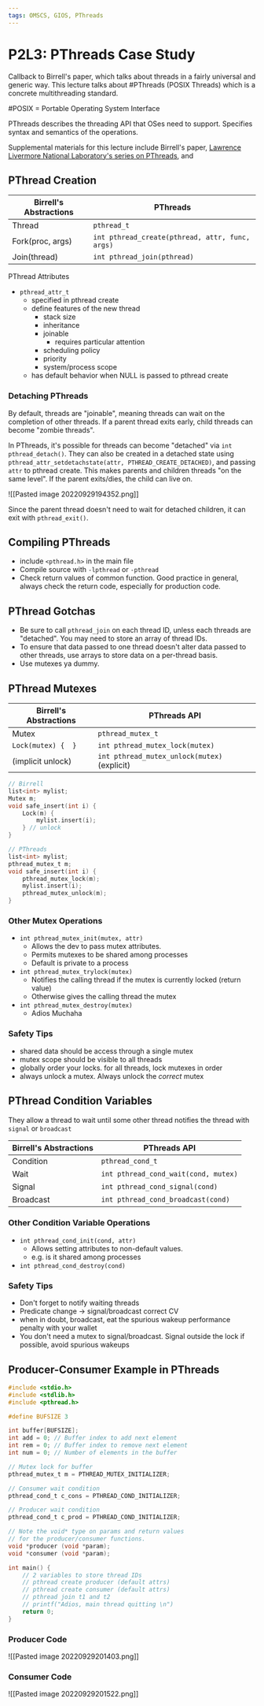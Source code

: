 ```yaml
---
tags: OMSCS, GIOS, PThreads
---
```

# P2L3: PThreads Case Study
Callback to Birrell's paper, which talks about threads in a fairly universal and generic way. This lecture talks about #PThreads (POSIX Threads) which is a concrete multithreading standard.

#POSIX = Portable Operating System Interface

PThreads describes the threading API that OSes need to support. Specifies syntax and semantics of the operations.

Supplemental materials for this lecture include Birrell's paper, [Lawrence Livermore National Laboratory's series on PThreads](https://hpc-tutorials.llnl.gov/posix/), and 

## PThread Creation
| Birrell's Abstractions | PThreads                                        |
| ---------------------- | ----------------------------------------------- |
| Thread                 | `pthread_t`                                     |
| Fork(proc, args)       | `int pthread_create(pthread, attr, func, args)` |
| Join(thread)           | `int pthread_join(pthread)`                     |

PThread Attributes
- `pthread_attr_t`
	- specified in pthread create
	- define features of the new thread
		- stack size
		- inheritance
		- joinable
			- requires particular attention
		- scheduling policy
		- priority
		- system/process scope
	- has default behavior when NULL is passed to pthread create

### Detaching PThreads
By default, threads are "joinable", meaning threads can wait on the completion of other threads. If a parent thread exits early, child threads can become "zombie threads".

In PThreads, it's possible for threads can become "detached" via `int pthread_detach()`. They can also be created in a detached state using `pthread_attr_setdetachstate(attr, PTHREAD_CREATE_DETACHED)`, and passing `attr` to pthread create. This makes parents and children threads "on the same level". If the parent exits/dies, the child can live on.

![[Pasted image 20220929194352.png]]

Since the parent thread doesn't need to wait for detached children, it can exit with `pthread_exit()`.

## Compiling PThreads
- include `<pthread.h>` in the main file
- Compile source with `-lpthread` or `-pthread`
- Check return values of common function. Good practice in general, always check the return code, especially for production code.

## PThread Gotchas
- Be sure to call `pthread_join` on each thread ID, unless each threads are "detached". You may need to store an array of thread IDs.
- To ensure that data passed to one thread doesn't alter data passed to other threads, use arrays to store data on a per-thread basis.
- Use mutexes ya dummy.


## PThread Mutexes

| Birrell's Abstractions | PThreads API                                 |
| ---------------------- | -------------------------------------------- |
| Mutex                  | `pthread_mutex_t`                            |
| `Lock(mutex) {  }`     | `int pthread_mutex_lock(mutex)`              |
| (implicit unlock)      | `int pthread_mutex_unlock(mutex)` (explicit) |

```C
// Birrell
list<int> mylist;
Mutex m;
void safe_insert(int i) {
	Lock(m) {
		mylist.insert(i);
	} // unlock
}

// PThreads
list<int> mylist;
pthread_mutex_t m;
void safe_insert(int i) {
	pthread_mutex_lock(m);
	mylist.insert(i);
	pthread_mutex_unlock(m);
}
```

### Other Mutex Operations
- `int pthread_mutex_init(mutex, attr)`
	- Allows the dev to pass mutex attributes.
	- Permits mutexes to be shared among processes
	- Default is private to a process
- `int pthread_mutex_trylock(mutex)`
	- Notifies the calling thread if the mutex is currently locked (return value)
	- Otherwise gives the calling thread the mutex
- `int pthread_mutex_destroy(mutex)`
	- Adios Muchaha

### Safety Tips
- shared data should be access through a single mutex
- mutex scope should be visible to all threads
- globally order your locks. for all threads, lock mutexes in order
- always unlock a mutex. Always unlock the _correct_ mutex

## PThread Condition Variables
They allow a thread to wait until some other thread notifies the thread with `signal` or `broadcast`

| Birrell's Abstractions | PThreads API                         |
| ---------------------- | ------------------------------------ |
| Condition              | `pthread_cond_t`                     |
| Wait                   | `int pthread_cond_wait(cond, mutex)` |
| Signal                 | `int pthread_cond_signal(cond)`      |
| Broadcast              | `int pthread_cond_broadcast(cond)`   |

### Other Condition Variable Operations
- `int pthread_cond_init(cond, attr)`
	- Allows setting attributes to non-default values.
	- e.g. is it shared among processes
- `int pthread_cond_destroy(cond)`

### Safety Tips
- Don't forget to notify waiting threads
- Predicate change -> signal/broadcast correct CV
- when in doubt, broadcast, eat the spurious wakeup performance penalty with your wallet
- You don't need a mutex to signal/broadcast. Signal outside the lock if possible, avoid spurious wakeups

## Producer-Consumer Example in PThreads

```C
#include <stdio.h>
#include <stdlib.h>
#include <pthread.h>

#define BUFSIZE 3

int buffer[BUFSIZE];
int add = 0; // Buffer index to add next element
int rem = 0; // Buffer index to remove next element
int num = 0; // Number of elements in the buffer

// Mutex lock for buffer
pthread_mutex_t m = PTHREAD_MUTEX_INITIALIZER;

// Consumer wait condition
pthread_cond_t c_cons = PTHREAD_COND_INITIALIZER;

// Producer wait condition
pthread_cond_t c_prod = PTHREAD_COND_INITIALIZER;

// Note the void* type on params and return values
// for the producer/consumer functions.
void *producer (void *param);
void *consumer (void *param);

int main() {
	// 2 variables to store thread IDs
	// pthread create producer (default attrs)
	// pthread create consumer (default attrs)
	// pthread join t1 and t2
	// printf("Adios, main thread quitting \n")
	return 0;
}
```

### Producer Code
![[Pasted image 20220929201403.png]]

### Consumer Code
![[Pasted image 20220929201522.png]]
